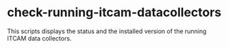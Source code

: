 # check-running-itcam-datacollectors
This scripts displays the status and the installed version of the running ITCAM data collectors. 
